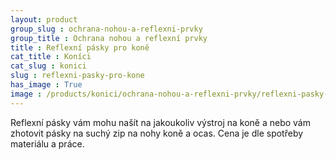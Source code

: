 ```yaml
---
layout: product
group_slug : ochrana-nohou-a-reflexni-prvky
group_title : Ochrana nohou a reflexní prvky
title : Reflexní pásky pro koně
cat_title : Koníci
cat_slug : konici
slug : reflexni-pasky-pro-kone
has_image : True
image : /products/konici/ochrana-nohou-a-reflexni-prvky/reflexni-pasky-pro-kone.jpg
---
```


Reflexní pásky vám mohu našít na jakoukoliv výstroj na koně a nebo vám zhotovit pásky na suchý zip na nohy koně a ocas.
Cena je dle spotřeby materiálu a práce.

